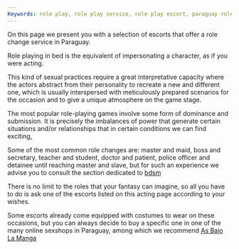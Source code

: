 ```yaml
---
Keywords: role play, role play service, role play escort, paraguay role play escort
---
```

On this page we present you with a selection of escorts that offer a role change service in Paraguay.

Role playing in bed is the equivalent of impersonating a character, as if you were acting.

This kind of sexual practices require a great interpretative capacity where the actors abstract from their personality to recreate a new and different one, which is usually interspersed with meticulously prepared scenarios for the occasion and to give a unique atmosphere on the game stage.

The most popular role-playing games involve some form of dominance and submission. It is precisely the imbalances of power that generate certain situations and/or relationships that in certain conditions we can find exciting,

Some of the most common role changes are: master and maid, boss and secretary, teacher and student, doctor and patient, police officer and detainee until reaching master and slave, but for such an experience we advise you to consult the section dedicated to [bdsm](/en/extra/bdsm)

There is no limit to the roles that your fantasy can imagine, so all you have to do is ask one of the escorts listed on this acting page according to your wishes.

Some escorts already come equipped with costumes to wear on these occasions, but you can always decide to buy a specific one in one of the many online sexshops in Paraguay, among which we recommend [As Bajo La Manga](https://www.asbajolamanga.com.py/)